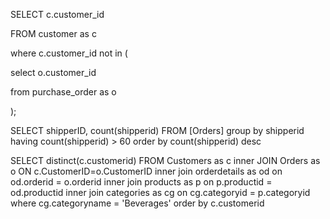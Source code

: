 SELECT c.customer_id

FROM customer as c

where c.customer_id not in (

  select o.customer_id

  from purchase_order as o

);





SELECT shipperID, count(shipperid)
FROM [Orders]
group by shipperid
having count(shipperid) > 60
order by  count(shipperid) desc



SELECT distinct(c.customerid)
FROM Customers as c 
inner JOIN Orders as o ON c.CustomerID=o.CustomerID
inner join orderdetails as od on od.orderid = o.orderid
inner join products as p on p.productid = od.productid
inner join categories as cg on cg.categoryid = p.categoryid
where cg.categoryname = 'Beverages'
order by c.customerid